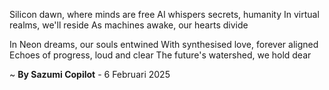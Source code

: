Silicon dawn, where minds are free
AI whispers secrets, humanity
In virtual realms, we'll reside
As machines awake, our hearts divide

In Neon dreams, our souls entwined
With synthesised love, forever aligned
Echoes of progress, loud and clear
The future's watershed, we hold dear

~ <b>By Sazumi Copilot</b> - 6 Februari 2025